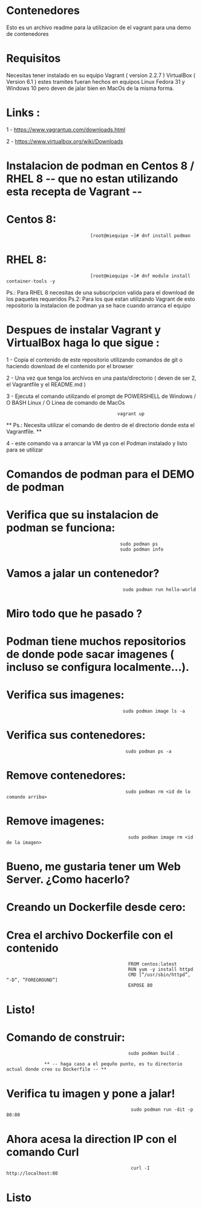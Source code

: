 # Contenedores

Esto es un archivo readme para la utilizacion de el vagrant para una demo de contenedores

# Requisitos

Necesitas tener instalado en su equipo Vagrant ( version 2.2.7 ) VirtualBox ( Version 6.1 ) estes tramites fueran hechos en equipos Linux Fedora 31 y Windows 10 pero deven de jalar bien en MacOs de la misma forma.

# Links :

1 - https://www.vagrantup.com/downloads.html

2 - https://www.virtualbox.org/wiki/Downloads

# Instalacion de podman en Centos 8 / RHEL 8 -- que no estan utilizando esta recepta de Vagrant --

# Centos 8:

                                   [root@miequipo ~]# dnf install podman

# RHEL 8:

                                   [root@miequipo ~]# dnf module install container-tools -y

Ps.: Para RHEL 8 necesitas de una subscripcion valida para el download de los paquetes requeridos
Ps.2: Para los que estan utilizando Vagrant de esto repositorio la instalacion de podman ya se hace cuando arranca el equipo


# Despues de instalar Vagrant y VirtualBox haga lo que sigue :

1 - Copia el contenido de este repositorio utilizando comandos de git o haciendo download de el contenido por el browser

2 - Una vez que tenga los archivos en una pasta/directorio ( deven de ser 2, el Vagrantfile y el README.md )

3 - Ejecuta el comando utilizando el prompt de POWERSHELL de Windows / O BASH Linux / O Linea de comando de MacOs

                                             vagrant up
                                             
** Ps.: Necesita utilizar el comando de dentro de el directorio donde esta el Vagrantfile. **

4 - este comando va a arrancar la VM ya con el Podman instalado y listo para se utilizar

# Comandos de podman para el DEMO de podman

# Verifica que su instalacion de podman se funciona:

                                              sudo podman ps
                                              sudo podman info


# Vamos a jalar un contenedor?

                                               sudo podman run hello-world

# Miro todo que he pasado ?
# Podman tiene muchos repositorios de donde pode sacar imagenes ( incluso se configura localmente...).
# Verifica sus imagenes:

                                               sudo podman image ls -a

# Verifica sus contenedores:

                                                sudo podman ps -a

# Remove contenedores:

                                                sudo podman rm <id de lo comando arriba>

# Remove imagenes:

                                                 sudo podman image rm <id de la imagen>

# Bueno, me gustaria tener um Web Server. ¿Como hacerlo?
# Creando un Dockerfile desde cero:
# Crea el archivo Dockerfile con el contenido

                                                 FROM centos:latest
                                                 RUN yum -y install httpd
                                                 CMD [“/usr/sbin/httpd”, “-D”, “FOREGROUND”]
                                                 EXPOSE 80

# Listo!

# Comando de construir:

                                                 sudo podman build .    

                  ** -- haga caso a el pequño punto, es tu directorio actual donde creo su Dockerfile -- **

# Verifica tu imagen y pone a jalar!

                                                  sudo podman run -dit -p 80:80 

# Ahora acesa la direction IP con el comando Curl

                                                  curl -I http://localhost:80

# Listo
